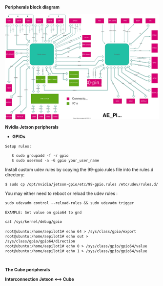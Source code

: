 **Peripherals block diagram** 

![aepilot1_block_scheme.svg](uploads/5891a87aa9bcc1f4ddd29ee52ee2a210/aepilot1_block_scheme.svg)

**Nvidia Jetson peripherals** 
   - **GPIOs**

   `Setup rules:` 
```
   $ sudo groupadd -f -r gpio
   $ sudo usermod -a -G gpio your_user_name
```
Install custom udev rules by copying the 99-gpio.rules file into the rules.d directory:
```
$ sudo cp /opt/nvidia/jetson-gpio/etc/99-gpio.rules /etc/udev/rules.d/
```
You may either need to reboot or reload the udev rules :
```
sudo udevadm control --reload-rules && sudo udevadm trigger
```

   `EXAMPLE: Set value on gpio64 to gnd`
```
cat /sys/kernel/debug/gpio

root@ubuntu:/home/aepilot1# echo 64 > /sys/class/gpio/export
root@ubuntu:/home/aepilot1# echo out > /sys/class/gpio/gpio64/direction
root@ubuntu:/home/aepilot1# echo 0 > /sys/class/gpio/gpio64/value
root@ubuntu:/home/aepilot1# echo 1 > /sys/class/gpio/gpio64/value
```
&nbsp;



**The Cube peripherals**

**Interconnection Jetson <--> Cube** 